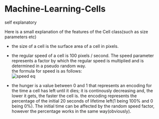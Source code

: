 # Machine-Learning-Cells
self explanatory

Here is a small explanation of the features of the Cell class(such as size parameters etc)

- the size of a cell is the surface area of a cell in pixels.

- the regular speed of a cell is 100 pixels / second. The speed parameter represents a factor by which the regular speed is multiplied and is determined in a pseudo random way.  
the formula for speed is as follows:   
![speed eq](https://user-images.githubusercontent.com/38582034/65237132-aeb3e500-dae2-11e9-907b-8667d4e104df.png)

- the hunger is a value between 0 and 1 that represents an encoding for the time a cell has left until it dies; it is continously decreasing and, the lower it gets, the faster the cell is. the encoding represents the percentage of the initial 20 seconds of lifetime left(1 being 100% and 0 being 0%). The initial time can be affected by the random speed factor, however the percentage works in the same way(obviously).

